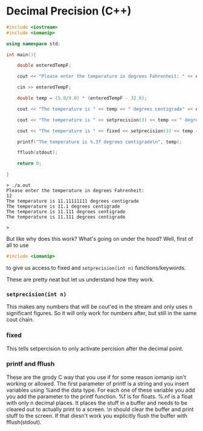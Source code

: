 # Decimal Precision (C++)

```cpp
#include <iostream>
#include <iomanip>

using namespace std;

int main(){

    double enteredTempF;

    cout << "Please enter the temperature in degrees Fahrenheit: " << endl;

    cin >> enteredTempF;

    double temp = (5.0/9.0) * (enteredTempF - 32.0);

    cout << "The temperature is " << temp << " degrees centigrade" << endl;

    cout << "The temperature is " << setprecision(3) << temp << " degrees centigrade" << endl;

    cout << "The temperature is " << fixed << setprecision(3) << temp << " degrees centigrade" << endl;

    printf("The temperature is %.3f degrees centigrade\n", temp);

    fflush(stdout);

    return 0;

}
```

```
> ./a.out
Please enter the temperature in degrees Fahrenheit: 
12
The temperature is 11.11111111 degrees centigrade
The temperature is 11.1 degrees centigrade
The temperature is 11.111 degrees centigrade
The temperature is 11.111 degrees centigrade

> 
```


But like why does this work? What's going on under the hood? Well, first of all to use 

```cpp
#include <iomanip>
```

to give us access to fixed and `setprecision(int n)` functions/keywords.

These are pretty neat but let us understand how they work. 


### `setprecision(int n)`

This makes any numbers that will be cout'ed in the stream and only uses n significant figures.
So it will only work for numbers after, but still in the same cout chain.

### fixed 

This tells setpercision to only activate percision after the decimal point. 

### printf and fflush

These are the grody C way that you use if for some reason iomanip isn't working or allowed. The first parameter of printf is a string and you insert variables using %and the data type. For each one of these variable you add you add the parameter to the printf function. %f is for floats. %.nf is a float with only n decimal places. It places the stuff in a buffer and needs to be cleared out to actually print to a screen. \n should clear the buffer and print stuff to the screen. If that diesn't work you explicitly flush the buffer with fflush(stdout).
